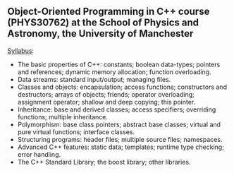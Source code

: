## Object-Oriented Programming in C++ course (PHYS30762) at the School of Physics and Astronomy, the University of Manchester

[Syllabus](http://bluebook.physics.manchester.ac.uk/10_syllabuses/physics_level3/phys_30762.html): 

* The basic properties of C++: constants; boolean data-types; pointers and references; dynamic memory allocation; function overloading.
* Data streams: standard input/output; managing files.
* Classes and objects: encapsulation; access functions; constructors and destructors; arrays of objects; friends; operator overloading; assignment operator; shallow and deep copying; this pointer.
* Inheritance: base and derived classes; access specifiers; overriding functions; multiple inheritance.
* Polymorphism: base class pointers; abstract base classes; virtual and pure virtual functions; interface classes.
* Structuring programs: header files; multiple source files; namespaces.
* Advanced C++ features: static data; templates; runtime type checking; error handling.
* The C++ Standard Library; the boost library; other libraries.